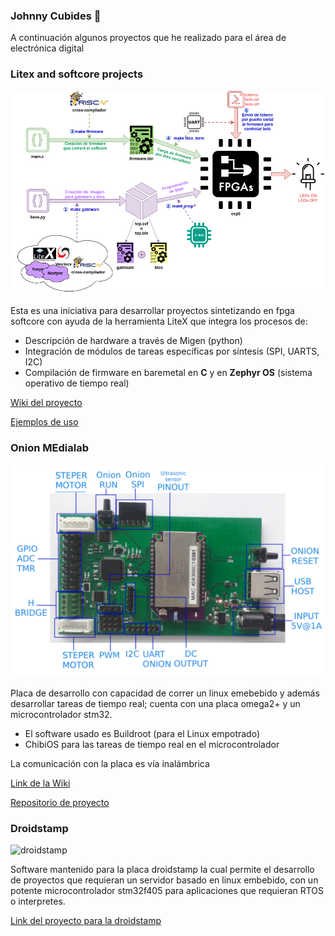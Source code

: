 ### Johnny Cubides 👋

A continuación algunos proyectos que he realizado
para el área de electrónica digital

### Litex and softcore projects
![litex](https://raw.githubusercontent.com/unal-digital-electronic/litex-and-softcore-projects/dev-cl-5a-75e-examples/cl-5a-75e-project-example/litex-vexriscv-blink/img/litex-vexriscv-colorlight5a-75e.png)

Esta es una iniciativa para desarrollar proyectos sintetizando en fpga
softcore con ayuda de la herramienta LiteX que integra los procesos de:

* Descripción de hardware a través de Migen (python)
* Integración de módulos de tareas específicas por síntesis (SPI, UARTS, I2C)
* Compilación de firmware en baremetal en **C** y en **Zephyr OS** (sistema operativo de tiempo real)

[Wiki del proyecto](https://github.com/unal-digital-electronic/litex-and-softcore-projects/wiki/Hola-mundo-ColorLight-5A-75E)

[Ejemplos de uso](https://gitlab.com/johnnycubides/litex-examples)


### Onion MEdialab

![onion medialab](https://raw.githubusercontent.com/johnnycubides/onion-medialab/master/docs/images/onion-medialab/medialab_general_labels.jpg)


Placa de desarrollo con capacidad de correr un linux emebebido y además desarrollar tareas de tiempo real;
cuenta con una placa omega2+ y un microcontrolador stm32.

* El software usado es Buildroot (para el Linux empotrado)
* ChibiOS para las tareas de tiempo real en el microcontrolador

La comunicación con la placa es vía inalámbrica

[Link de la Wiki](https://www.pagehub.org/johnnycubides/onion-medialab/Main)

[Repositorio de proyecto](https://www.pagehub.org/johnnycubides/onion-medialab/Main)

### Droidstamp

![droidstamp](https://gitlab.com/johnnycubides/droidstamp/-/raw/master/droidstamp.png)

Software mantenido para la placa droidstamp la cual permite el desarrollo de proyectos que requieran un servidor basado en linux embebido,
con un potente microcontrolador stm32f405 para aplicaciones que requieran RTOS o interpretes.

[Link del proyecto para la droidstamp](https://gitlab.com/johnnycubides/droidstamp)

<!--
**johnnycubides/johnnycubides** is a ✨ _special_ ✨ repository because its `README.md` (this file) appears on your GitHub profile.

Here are some ideas to get you started:

- 🔭 I’m currently working on ...
- 🌱 I’m currently learning ...
- 👯 I’m looking to collaborate on ...
- 🤔 I’m looking for help with ...
- 💬 Ask me about ...
- 📫 How to reach me: ...
- 😄 Pronouns: ...
- ⚡ Fun fact: ...
-->
